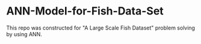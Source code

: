 # ANN-Model-for-Fish-Data-Set
This repo was constructed for "A Large Scale Fish Dataset" problem solving by using ANN.
